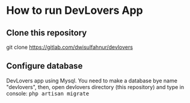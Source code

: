 # How to run DevLovers App
## Clone this repository
git clone https://gitlab.com/dwisulfahnur/devlovers

## Configure database
DevLovers app using Mysql.
You need to make a database bye name "devlovers", then, open devlovers directory (this repository) and type in console:
<tt>php artisan migrate</tt>
